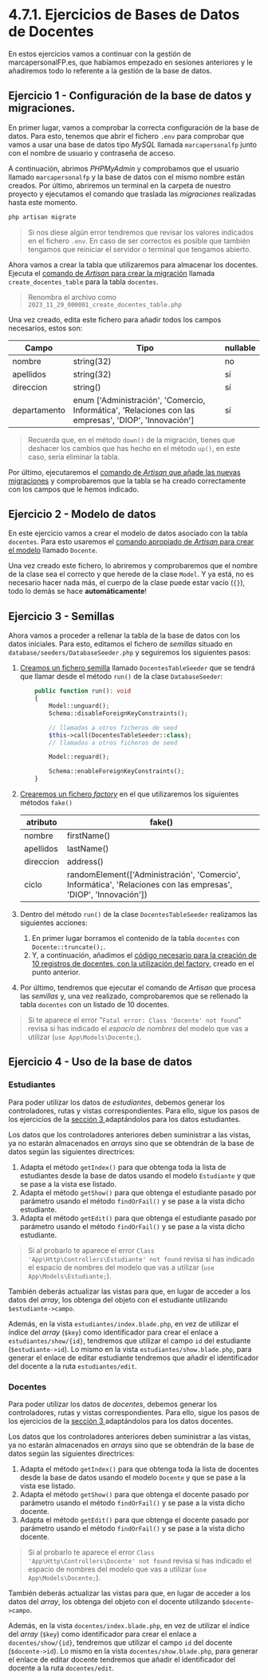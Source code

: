 # 4.7.1. Ejercicios de Bases de Datos de Docentes

En estos ejercicios vamos a continuar con la gestión de marcapersonalFP.es, que habíamos empezado en sesiones anteriores y le añadiremos todo lo referente a la gestión de la base de datos.

## Ejercicio 1 - Configuración de la base de datos y migraciones.

En primer lugar, vamos a comprobar la correcta configuración de la base de datos. Para esto, tenemos que abrir el fichero `.env` para comprobar que vamos a usar una base de datos tipo _MySQL_ llamada `marcapersonalfp` junto con el nombre de usuario y contraseña de acceso.

A continuación, abrimos _PHPMyAdmin_ y comprobamos que el usuario llamado `marcapersonalfp` y la base de datos con el mismo nombre están creados. Por último, abriremos un terminal en la carpeta de nuestro proyecto y ejecutamos el comando que traslada las _migraciones_ realizadas hasta este momento.

```bash
php artisan migrate
```

> Si nos diese algún error tendremos que revisar los valores indicados en el fichero `.env`. En caso de ser correctos es posible que también tengamos que reiniciar el servidor o terminal que tengamos abierto.

Ahora vamos a crear la tabla que utilizaremos para almacenar los docentes. Ejecuta el [comando de _Artisan_ para crear la migración](./042_migraciones.md#crear-una-nueva-migración) llamada `create_docentes_table` para la tabla `docentes`.

> Renombra el archivo como `2023_11_29_000001_create_docentes_table.php`

Una vez creado, edita este fichero para añadir todos los campos necesarios, estos son:

Campo | Tipo | nullable
-----|----|---
nombre | string(32) | no
apellidos | string(32) | sí
direccion | string() | sí
departamento | enum ['Administración', 'Comercio, Informática', 'Relaciones con las empresas', 'DIOP', 'Innovación'] | sí

> Recuerda que, en el método `down()` de la migración, tienes que deshacer los cambios que has hecho en el método `up()`, en este caso, sería eliminar la tabla.

Por último, ejecutaremos el [comando de _Artisan_ que añade las nuevas migraciones](./042_migraciones.md#ejecutar-migraciones) y comprobaremos que la tabla se ha creado correctamente con los campos que le hemos indicado.

## Ejercicio 2 - Modelo de datos

En este ejercicio vamos a crear el modelo de datos asociado con la tabla `docentes`. Para esto usaremos el [comando apropiado de _Artisan_ para crear el modelo](./044_modelosORM.md#definición-de-un-modelo) llamado `Docente`.

Una vez creado este fichero, lo abriremos y comprobaremos que el nombre de la clase sea el correcto y que herede de la clase `Model`. Y ya está, no es necesario hacer nada más, el cuerpo de la clase puede estar vacío (`{}`), todo lo demás se hace **automáticamente**!

## Ejercicio 3 - Semillas

Ahora vamos a proceder a rellenar la tabla de la base de datos con los datos iniciales. Para esto, editamos el fichero de _semillas_ situado en `database/seeders/DatabaseSeeder.php` y seguiremos los siguientes pasos:

1. [Creamos un fichero semilla](./045_databaseSeeding.md#crear-ficheros-semilla) llamado `DocentesTableSeeder` que se tendrá que llamar desde el método `run()` de la clase `DatabaseSeeder`:

    ```php
        public function run(): void
        {
            Model::unguard();
            Schema::disableForeignKeyConstraints();

            // llamadas a otros ficheros de seed
            $this->call(DocentesTableSeeder::class);
            // llamadas a otros ficheros de seed

            Model::reguard();

            Schema::enableForeignKeyConstraints();
        }
    ```
2. [Crearemos un fichero _factory_](./045_databaseSeeding.md#creación-de-la-factory) en el que utilizaremos los siguientes métodos `fake()`

    atributo | fake()
    --|--
    nombre | firstName()
    apellidos | lastName()
    direccion | address()
    ciclo | randomElement(['Administración', 'Comercio', Informática', 'Relaciones con las empresas', 'DIOP', 'Innovación'])

3. Dentro del método `run()` de la clase `DocentesTableSeeder` realizamos las siguientes acciones:

    1. En primer lugar borramos el contenido de la tabla `docentes` con `Docente::truncate();`.
    1. Y, a continuación, añadimos el [código necesario para la creación de 10 registros de docentes, con la utilización del factory](./045_databaseSeeding.md#uso-de-la-factory), creado en el punto anterior.

4. Por último, tendremos que ejecutar el comando de _Artisan_ que procesa las _semillas_ y, una vez realizado, comprobaremos que se rellenado la tabla `docentes` con un listado de 10 docentes.

> Si te aparece el error "`Fatal error: Class 'Docente' not found`" revisa si has indicado el _espacio de nombres_ del modelo que vas a utilizar (`use App\Models\Docente;`).

## Ejercicio 4 - Uso de la base de datos

### Estudiantes

Para poder utilizar los datos de _estudiantes_, debemos generar los controladores, rutas y vistas correspondientes. Para ello, sigue los pasos de los ejercicios de la [sección 3 ](./036_ejerciciosControladores.md) adaptándolos para los datos estudiantes.

Los datos que los controladores anteriores deben suministrar a las vistas, ya no estarán almacenados en _arrays_ sino que se obtendrán de la base de datos según las siguientes directrices:

1. Adapta el método `getIndex()` para que obtenga toda la lista de estudiantes desde la base de datos usando el modelo `Estudiante` y que se pase a la vista ese listado.
1. Adapta el método `getShow()` para que obtenga el estudiante pasado por parámetro usando el método `findOrFail()` y se pase a la vista dicho estudiante.
1. Adapta el método `getEdit()` para que obtenga el estudiante pasado por parámetro usando el método `findOrFail()` y se pase a la vista dicho estudiante.

> Si al probarlo te aparece el error `Class 'App\Http\Controllers\Estudiante' not found` revisa si has indicado el espacio de nombres del modelo que vas a utilizar (`use App\Models\Estudiante;`).

También deberás actualizar las vistas para que, en lugar de acceder a los datos del _array_, los obtenga del objeto con el estudiante utilizando `$estudiante->campo`.

Además, en la vista `estudiantes/index.blade.php`, en vez de utilizar el índice del _array_ (`$key`) como identificador para crear el enlace a `estudiantes/show/{id}`, tendremos que utilizar el campo `id` del estudiante (`$estudiante->id`). Lo mismo en la vista `estudiantes/show.blade.php`, para generar el enlace de editar estudiante tendremos que añadir el identificador del docente a la ruta `estudiantes/edit`.

### Docentes

Para poder utilizar los datos de _docentes_, debemos generar los controladores, rutas y vistas correspondientes. Para ello, sigue los pasos de los ejercicios de la [sección 3 ](./036_ejerciciosControladores.md) adaptándolos para los datos docentes.

Los datos que los controladores anteriores deben suministrar a las vistas, ya no estarán almacenados en _arrays_ sino que se obtendrán de la base de datos según las siguientes directrices:

1. Adapta el método `getIndex()` para que obtenga toda la lista de docentes desde la base de datos usando el modelo `Docente` y que se pase a la vista ese listado.
1. Adapta el método `getShow()` para que obtenga el docente pasado por parámetro usando el método `findOrFail()` y se pase a la vista dicho docente.
1. Adapta el método `getEdit()` para que obtenga el docente pasado por parámetro usando el método `findOrFail()` y se pase a la vista dicho docente.

> Si al probarlo te aparece el error `Class 'App\Http\Controllers\Docente' not found` revisa si has indicado el espacio de nombres del modelo que vas a utilizar (`use App\Models\Docente;`).

También deberás actualizar las vistas para que, en lugar de acceder a los datos del _array_, los obtenga del objeto con el docente utilizando `$docente->campo`.

Además, en la vista `docentes/index.blade.php`, en vez de utilizar el índice del _array_ (`$key`) como identificador para crear el enlace a `docentes/show/{id}`, tendremos que utilizar el campo `id` del docente (`$docente->id`). Lo mismo en la vista `docentes/show.blade.php`, para generar el enlace de editar docente tendremos que añadir el identificador del docente a la ruta `docentes/edit`.
